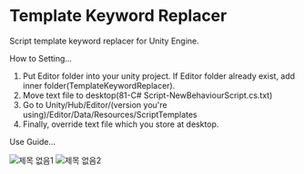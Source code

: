 # Template Keyword Replacer
Script template keyword replacer for Unity Engine.

How to Setting...

1. Put Editor folder into your unity project. If Editor folder already exist, add inner folder(TemplateKeywordReplacer).
2. Move text file to desktop(81-C# Script-NewBehaviourScript.cs.txt)
3. Go to Unity/Hub/Editor/(version you're using)/Editor/Data/Resources/ScriptTemplates
4. Finally, override text file which you store at desktop.



Use Guide...

![제목 없음1](https://user-images.githubusercontent.com/34264529/235342495-c2c7fea4-fad1-4d35-87dc-ea95c52a2647.png)
![제목 없음2](https://user-images.githubusercontent.com/34264529/235342497-47578dd6-7825-4c41-991b-a772f89d56b5.png)
